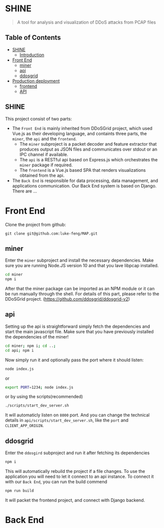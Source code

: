 # SHINE
> A tool for analysis and visualization of DDoS attacks from PCAP files

## Table of Contents

   * [SHINE](#SHINE)
      * [Introduction](#SHINE)
   * [Front End](#front-end)
      * [miner](#miner)
      * [api](#api)
      * [ddosgrid](#ddosgrid)
   * [Production deployment](#production-deployment)
      * [frontend](#frontend-1)
      * [API](#api-1)

## SHINE

This project consist of two parts:
* The `Front End` is mainly inherited from DDoSGrid project, which used Vue.js as their developing language, and containts three parts, the `miner`, the `api` and the `frontend`.
	* The `miner` subproject is a packet decoder and feature extractor that produces output as JSON files and communicates over stdout or an IPC channel if available.
	* The `api` is a RESTful api based on Express.js which orchestrates the `miner` package if required.
	* The `frontend` is a Vue.js based SPA that renders visualizations obtained from the api.
* The `Back End` is responsible for data processing, data management, and applications communication. Our Back End system is based on Django. There are ...

# Front End

Clone the project from github:
```
git clone git@github.com:luke-feng/MAP.git
```

## miner
Enter the `miner` subproject and install the necessary dependencies. Make sure you are running Node.JS version 10 and that you lave libpcap installed.
```bash
cd miner
npm i
```
After that the miner package can be imported as an NPM module or it can be run manually through the shell. 
For details of this part, please refer to the DDoSGrid project. (https://github.com/ddosgrid/ddosgrid-v2)

## api
Setting up the api is straightforward simply fetch the dependencies and start the main javascript file. Make sure that you have previously installed the dependencies of the miner!
```bash
cd miner; npm i; cd ..;
cd api; npm i
```
Now simply run it and optionally pass the port where it should listen:
```bash
node index.js
```
or
```bash
export PORT=1234; node index.js
```
or by using the scripts(recommended)
```bash
./scripts/start_dev_server.sh
```
It will automaticly listen on `8000` port. And you can change the technical details in `api/scripts/start_dev_server.sh`, like the `port` and `CLIENT_APP_ORIGIN`.


## ddosgrid
Enter the `ddosgird` subproject and run it after fetching its dependencies
```bash
npm i
```
This will automatically rebuild the project if a file changes. 
To use the application you will need to let it connect to an api instance.
To connect it with our `Back End`, you can run the build commend

```bash
npm run build
```
It will packet the frontend project, and connect with Django backend.

# Back End